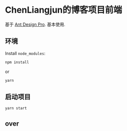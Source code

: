 # ChenLiangjun的博客项目前端

基于 [Ant Design Pro](https://pro.ant.design). 基本使用.

## 环境

Install `node_modules`:

```bash
npm install
```

or

```bash
yarn
```

## 启动项目

```bash
yarn start
```

## over